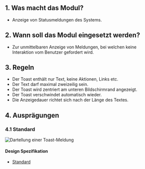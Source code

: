 ## 1. Was macht das Modul?
*   Anzeige von Statusmeldungen des Systems.

## 2. Wann soll das Modul eingesetzt werden?
*   Zur unmittelbaren Anzeige von Meldungen, bei welchen keine Interaktion vom Benutzer gefordert wird.

## 3. Regeln
*   Der Toast enthält nur Text, keine Aktionen, Links etc.
*   Der Text darf maximal zweizeilig sein.
*   Der Toast wird zentriert am unteren Bildschirmrand angezeigt.
*   Der Toast verschwindet automatisch wieder.
*   Die Anzeigedauer richtet sich nach der Länge des Textes.

## 4. Ausprägungen
### 4.1 Standard
![Dartellung einer Toast-Meldung](https://raw.githubusercontent.com/sbb-design-systems/sbb-design-system/master/mobile/modules/toast/images/MM05.png 'class: image')

#### Design Spezifikation
*   [Standard](https://sbb.invisionapp.com/d/main#/console/14051805/322943548/inspect)